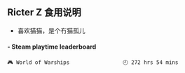 ## Ricter Z 食用说明
- 喜欢猫猫，是个冇猫孤儿

<!-- steam-box start -->
#### - Steam playtime leaderboard
```text
🎮 World of Warships                 🕘 272 hrs 54 mins
```
<!-- Powered by https://github.com/YouEclipse/steam-box . -->
<!-- steam-box end -->

